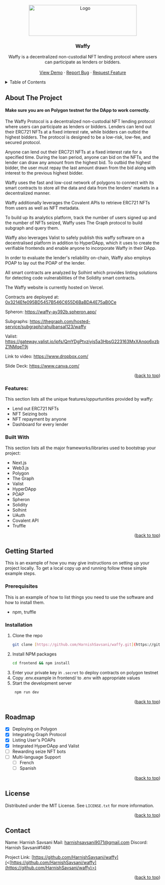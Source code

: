 <div id="top"></div>

<!-- PROJECT LOGO -->
<br />
<div align="center">
  <a href="https://github.com/RahulBansal123/PreMarket/blob/main/public/assets/images/logo.png">
    <img src="https://user-images.githubusercontent.com/64414414/176496553-4a87def8-f11e-4ba0-85bb-86765762832a.png" alt="Logo" width="350" height="100">
  </a>

  <h3 align="center">Waffy</h3>

  <p align="center">
Waffy is a decentralized non-custodial NFT lending protocol where users can participate as lenders or bidders.
    <br />
    <br />
    <a href="https://waffy.vercel.app/">View Demo</a>
    ·
    <a href="https://github.com/HarnishSavsani/waffy/issues">Report Bug</a>
    ·
    <a href="https://github.com/HarnishSavsani/waffy/issues">Request Feature</a>
  </p>
</div>

<!-- TABLE OF CONTENTS -->
<details>
  <summary>Table of Contents</summary>
  <ol>
    <li>
      <a href="#about-the-project">About The Project</a>
      <ul>
        <li><a href="#features">Features</a></li>
        <li><a href="#built-with">Built With</a></li>
      </ul>
    </li>
    <li>
      <a href="#getting-started">Getting Started</a>
      <ul>
        <li><a href="#prerequisites">Prerequisites</a></li>
        <li><a href="#installation">Installation</a></li>
      </ul>
    </li>
    <li><a href="#roadmap">Roadmap</a></li>
    <li><a href="#contributing">Contributing</a></li>
    <li><a href="#license">License</a></li>
    <li><a href="#contact">Contact</a></li>
  </ol>
</details>

<!-- ABOUT THE PROJECT -->

## About The Project

#### Make sure you are on Polygon testnet for the DApp to work correctly.

The Waffy Protocol is a decentralized non-custodial NFT lending protocol where users can participate as lenders or bidders. Lenders can lend out their ERC721 NFTs at a fixed interest rate, while bidders can outbid the highest bidders. The protocol is designed to be a low-risk, low-fee, and secured protocol.

Anyone can lend out their ERC721 NFTs at a fixed interest rate for a specified time. During the loan period, anyone can bid on the NFTs, and the lender can draw any amount from the highest bid. To outbid the highest bidder, the user must repay the last amount drawn from the bid along with interest to the previous highest bidder.

Waffy uses the fast and low-cost network of polygons to connect with its smart contracts to store all the data and data from the lenders' markets in a decentralized manner.

Waffy additionally leverages the Covalent APIs to retrieve ERC721 NFTs from users as well as NFT metadata.

To build up its analytics platform, track the number of users signed up and the number of NFTs seized, Waffy uses The Graph protocol to build subgraph and query them.

Waffy also leverages Valist to safely publish this waffy software on a decentralised platform in addition to HyperDApp, which it uses to create the verifiable frontends and enable anyone to incorporate Waffy in their DApp.

In order to evaluate the lender's reliability on-chain, Waffy also employs POAP to lay out the POAP of the lender.

All smart contracts are analyzed by Solhint which provides linting solutions for detecting code vulnerabilities of the Solidity smart contracts.

The Waffy website is currently hosted on Vercel.

Contracts are deployed at: [0x3214Efe095BD5457B546C655D6BaBDA4E75aB0Ce](https://mumbai.polygonscan.com/address/0x3214Efe095BD5457B546C655D6BaBDA4E75aB0Ce)<br/>

Spheron: https://waffy-ay392b.spheron.app/

Subgraphs: https://thegraph.com/hosted-service/subgraph/rahulbansal123/waffy

Valist: https://gateway.valist.io/ipfs/QmYDgPtvziyis5a3HbsG223163MxXAnqo6xzbZ1NMqeT9j

Link to video: https://www.dropbox.com/

Slide Deck: https://www.canva.com/

<p align="right">(<a href="#top">back to top</a>)</p>

### Features:

This section lists all the unique features/oppurtunities provided by waffy:

- Lend out ERC721 NFTs
- NFT Seizing bots
- NFT repayment by anyone
- Dashboard for every lender

### Built With

This section lists all the major frameworks/libraries used to bootstrap your project:

- Next.js
- Web3.js
- Polygon
- The Graph
- Valist
- HyperDApp
- POAP
- Spheron
- Solidity
- Solhint
- UAuth
- Covalent API
- Truffle

<p align="right">(<a href="#top">back to top</a>)</p>

<!-- GETTING STARTED -->

## Getting Started

This is an example of how you may give instructions on setting up your project locally.
To get a local copy up and running follow these simple example steps.

### Prerequisites

This is an example of how to list things you need to use the software and how to install them.

- npm, truffle

### Installation

1. Clone the repo
   ```sh
   git clone [https://github.com/HarnishSavsani/waffy.git](https://github.com/HarnishSavsani/waffy)
   ```
2. Install NPM packages
   ```sh
   cd frontend && npm install
   ```
3. Enter your private key in `.secret` to deploy contracts on polygon testnet
4. Copy .env.example in frontend/ to .env with appropriate values
5. Start the development server
   ```sh
    npm run dev
   ```

<p align="right">(<a href="#top">back to top</a>)</p>

<!-- ROADMAP -->

## Roadmap

- [x] Deploying on Polygon
- [x] Integrating Graph Protocol
- [x] Listing User's POAPs
- [x] Integrated HyperDApp and Valist
- [ ] Rewarding seize NFT bots
- [ ] Multi-language Support
  - [ ] French
  - [ ] Spanish

<p align="right">(<a href="#top">back to top</a>)</p>


<!-- LICENSE -->

## License

Distributed under the MIT License. See `LICENSE.txt` for more information.

<p align="right">(<a href="#top">back to top</a>)</p>

<!-- CONTACT -->

## Contact

Name: Harnish Savsani
Mail: harnishsavsani9071@gmail.com
Discord: Harnish Savsani#1480

Project Link: [https://github.com/HarnishSavsani/waffy](<[https://github.com/HarnishSavsani/waffy](https://github.com/HarnishSavsani/waffy)>)

<p align="right">(<a href="#top">back to top</a>)</p>

